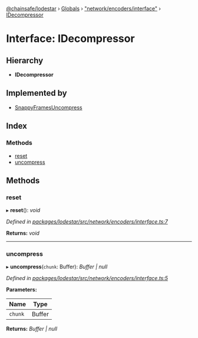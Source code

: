 [@chainsafe/lodestar](../README.md) › [Globals](../globals.md) › ["network/encoders/interface"](../modules/_network_encoders_interface_.md) › [IDecompressor](_network_encoders_interface_.idecompressor.md)

# Interface: IDecompressor

## Hierarchy

* **IDecompressor**

## Implemented by

* [SnappyFramesUncompress](../classes/_network_encoders_snappy_frames_uncompress_.snappyframesuncompress.md)

## Index

### Methods

* [reset](_network_encoders_interface_.idecompressor.md#reset)
* [uncompress](_network_encoders_interface_.idecompressor.md#uncompress)

## Methods

###  reset

▸ **reset**(): *void*

*Defined in [packages/lodestar/src/network/encoders/interface.ts:7](https://github.com/ChainSafe/lodestar/blob/439c48cac/packages/lodestar/src/network/encoders/interface.ts#L7)*

**Returns:** *void*

___

###  uncompress

▸ **uncompress**(`chunk`: Buffer): *Buffer | null*

*Defined in [packages/lodestar/src/network/encoders/interface.ts:5](https://github.com/ChainSafe/lodestar/blob/439c48cac/packages/lodestar/src/network/encoders/interface.ts#L5)*

**Parameters:**

Name | Type |
------ | ------ |
`chunk` | Buffer |

**Returns:** *Buffer | null*
